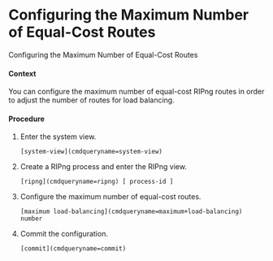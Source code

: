 Configuring the Maximum Number of Equal-Cost Routes
===================================================

Configuring the Maximum Number of Equal-Cost Routes

#### Context

You can configure the maximum number of equal-cost RIPng routes in order to adjust the number of routes for load balancing.


#### Procedure

1. Enter the system view.
   
   
   ```
   [system-view](cmdqueryname=system-view)
   ```
2. Create a RIPng process and enter the RIPng view.
   
   
   ```
   [ripng](cmdqueryname=ripng) [ process-id ]
   ```
3. Configure the maximum number of equal-cost routes.
   
   
   ```
   [maximum load-balancing](cmdqueryname=maximum+load-balancing) number
   ```
4. Commit the configuration.
   
   
   ```
   [commit](cmdqueryname=commit)
   ```